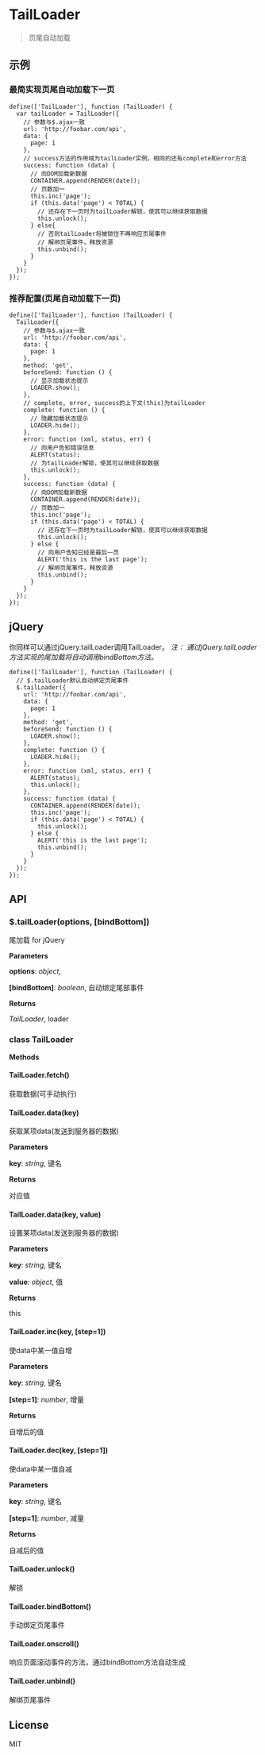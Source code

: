 TailLoader
============

>  页尾自动加载

## 示例
### 最简实现页尾自动加载下一页
```
define(['TailLoader'], function (TailLoader) {
  var tailLoader = TailLoader({
    // 参数与$.ajax一致
    url: 'http://foobar.com/api',
    data: {
      page: 1
    },
    // success方法的作用域为tailLoader实例，相同的还有complete和error方法
    success: function (data) {
      // 向DOM加载新数据
      CONTAINER.append(RENDER(date));
      // 页数加一
      this.inc('page');
      if (this.data('page') < TOTAL) {
        // 还存在下一页时为tailLoader解锁，使其可以继续获取数据
        this.unlock();
      } else{
        // 否则tailLoader将被锁住不再响应页尾事件
        // 解绑页尾事件，释放资源
        this.unbind();
      }
    }
  });
});
```

### 推荐配置(页尾自动加载下一页)
```
define(['TailLoader'], function (TailLoader) {
  TailLoader({
    // 参数与$.ajax一致
    url: 'http://foobar.com/api',
    data: {
      page: 1
    },
    method: 'get',
    beforeSend: function () {
      // 显示加载状态提示
      LOADER.show();
    },
    // complete, error, success的上下文(this)为tailLoader
    complete: function () {
      // 隐藏加载状态提示
      LOADER.hide();
    },
    error: function (xml, status, err) {
      // 向用户告知错误信息
      ALERT(status);
      // 为tailLoader解锁，使其可以继续获取数据
      this.unlock();
    },
    success: function (data) {
      // 向DOM加载新数据
      CONTAINER.append(RENDER(date));
      // 页数加一
      this.inc('page');
      if (this.data('page') < TOTAL) {
        // 还存在下一页时为tailLoader解锁，使其可以继续获取数据
        this.unlock();
      } else {
        // 向用户告知已经是最后一页
        ALERT('this is the last page');
        // 解绑页尾事件，释放资源
        this.unbind();
      }
    }
  });
});
```

## jQuery
你同样可以通过jQuery.tailLoader调用TailLoader。
*注： 通过jQuery.tailLoader方法实现的尾加载将自动调用bindBottom方法。*
```
define(['TailLoader'], function (TailLoader) {
  // $.tailLoader默认自动绑定页尾事件
  $.tailLoader({
    url: 'http://foobar.com/api',
    data: {
      page: 1
    },
    method: 'get',
    beforeSend: function () {
      LOADER.show();
    },
    complete: function () {
      LOADER.hide();
    },
    error: function (xml, status, err) {
      ALERT(status);
      this.unlock();
    },
    success: function (data) {
      CONTAINER.append(RENDER(date));
      this.inc('page');
      if (this.data('page') < TOTAL) {
        this.unlock();
      } else {
        ALERT('this is the last page');
        this.unbind();
      }
    }
  });
});
```

## API
### $.tailLoader(options, \[bindBottom\])
尾加载 for jQuery


**Parameters**

**options**:  *object*,  


**[bindBottom]**:  *boolean*,  自动绑定尾部事件

**Returns**

*TailLoader*,  loader

### class TailLoader
**Methods**

#### TailLoader.fetch()
获取数据(可手动执行)


#### TailLoader.data(key)
获取某项data(发送到服务器的数据)


**Parameters**

**key**:  *string*,  键名

**Returns**

对应值

#### TailLoader.data(key, value)
设置某项data(发送到服务器的数据)


**Parameters**

**key**:  *string*,  键名

**value**:  *object*,  值

**Returns**

this

#### TailLoader.inc(key, \[step=1\])
使data中某一值自增


**Parameters**

**key**:  *string*,  键名

**[step=1]**:  *number*,  增量

**Returns**

自增后的值

#### TailLoader.dec(key, \[step=1\])
使data中某一值自减


**Parameters**

**key**:  *string*,  键名

**[step=1]**:  *number*,  减量

**Returns**

自减后的值

#### TailLoader.unlock()
解锁


#### TailLoader.bindBottom()
手动绑定页尾事件


#### TailLoader.onscroll()
响应页面滚动事件的方法，通过bindBottom方法自动生成


#### TailLoader.unbind()
解绑页尾事件


## License 
MIT

